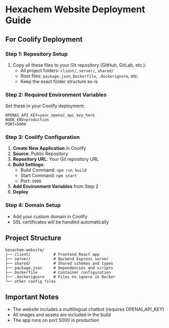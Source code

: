 # Hexachem Website Deployment Guide

## For Coolify Deployment

### Step 1: Repository Setup
1. Copy all these files to your Git repository (GitHub, GitLab, etc.):
   - All project folders: `client/`, `server/`, `shared/`
   - Root files: `package.json`, `Dockerfile`, `.dockerignore`, etc.
   - Keep the exact folder structure as-is

### Step 2: Required Environment Variables
Set these in your Coolify deployment:
```
OPENAI_API_KEY=your_openai_api_key_here
NODE_ENV=production
PORT=5000
```

### Step 3: Coolify Configuration
1. **Create New Application** in Coolify
2. **Source**: Public Repository
3. **Repository URL**: Your Git repository URL
4. **Build Settings**:
   - Build Command: `npm run build`
   - Start Command: `npm start`
   - Port: `5000`
5. **Add Environment Variables** from Step 2
6. **Deploy**

### Step 4: Domain Setup
- Add your custom domain in Coolify
- SSL certificates will be handled automatically

## Project Structure
```
hexachem-website/
├── client/          # Frontend React app
├── server/          # Backend Express server
├── shared/          # Shared schemas and types
├── package.json     # Dependencies and scripts
├── Dockerfile       # Container configuration
├── .dockerignore    # Files to ignore in Docker
└── other config files
```

## Important Notes
- The website includes a multilingual chatbot (requires OPENAI_API_KEY)
- All images and assets are included in the build
- The app runs on port 5000 in production
